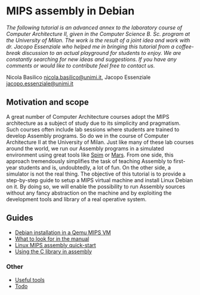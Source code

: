 # MIPS assembly in Debian
*The following tutorial is an advanced annex to the laboratory course of Computer Architecture II, given in the Computer Science B. Sc. program at the University of Milan. The work is the result of a joint idea and work with dr. Jacopo Essenziale who helped me in bringing this tutorial from a coffee-break discussion to an actual playground for students to enjoy. We are constantly searching for new ideas and suggestions. If you have any comments or would like to contribute feel free to contact us.*

Nicola Basilico nicola.basilico@unimi.it, Jacopo Essenziale jacopo.essenziale@unimi.it




## Motivation and scope
A great number of Computer Architecture courses adopt the MIPS architecture as a subject of study due to its simplicity and pragmatism. Such courses often include lab sessions where students are trained to develop Assembly programs. So do we in the course of Computer Architecture II at the University of Milan. Just like many of these lab courses around the world, we run our Assembly programs in a simulated environment using great tools like [Spim](http://spimsimulator.sourceforge.net/) or [Mars](http://courses.missouristate.edu/KenVollmar/MARS/). From one side, this approach tremendously simplifies the task of teaching Assembly to first-year students and is, undoubtedly, a lot of fun. On the other side, a simulator is not the real thing. The objective of this tutorial is to provide a step-by-step guide to setup a MIPS virtual machine and install Linux Debian on it. By doing so, we will enable the possibility to run Assembly sources without any fancy abstraction on the machine and by exploiting the development tools and library of a real operative system.




## Guides
- [Debian installation in a Qemu MIPS VM](guides/install.md)
- [What to look for in the manual](guides/manual.md)
- [Linux MIPS assembly quick-start](guides/quick-start.md)
- [Using the C library in assembly](guides/libc.md)

### Other
- [Useful tools](tools.md)
- [Todo](todo.md)
